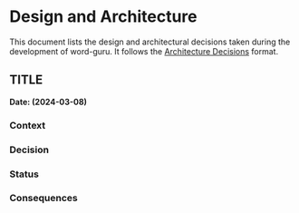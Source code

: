 # Design and Architecture

This document lists the design and architectural decisions taken
during the development of word-guru. It follows
the [Architecture Decisions](https://cognitect.com/blog/2011/11/15/documenting-architecture-decisions.html) format.

## TITLE

**Date: (2024-03-08)**


### Context

### Decision

### Status

### Consequences
